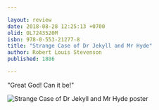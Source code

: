 ```yaml
---

layout: review
date: 2018-08-28 12:25:13 +0700
olid: OL7243520M
isbn: 978-0-553-21277-8
title: "Strange Case of Dr Jekyll and Mr Hyde"
author: Robert Louis Stevenson
published: 1886

---
```


"Great God! Can it be!"

![Strange Case of Dr Jekyll and Mr Hyde poster](https://upload.wikimedia.org/wikipedia/commons/thumb/7/78/Dr_Jekyll_and_Mr_Hyde_poster_edit2.jpg/1024px-Dr_Jekyll_and_Mr_Hyde_poster_edit2.jpg)

